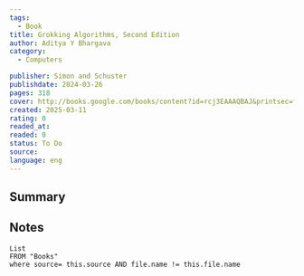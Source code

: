 ```yaml
---
tags:
  - Book
title: Grokking Algorithms, Second Edition 
author: Aditya Y Bhargava
category: 
  - Computers

publisher: Simon and Schuster
publishdate: 2024-03-26
pages: 318
cover: http://books.google.com/books/content?id=rcj3EAAAQBAJ&printsec=frontcover&img=1&zoom=1&edge=curl&source=gbs_api
created: 2025-03-11
rating: 0
readed_at: 
readed: 0
status: To Do
source: 
language: eng
---
```

## Summary


## Notes
```dataview
List 
FROM "Books"
where source= this.source AND file.name != this.file.name
```